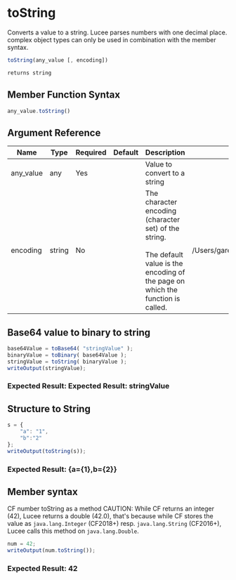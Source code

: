 # toString

 Converts a value to a string.
Lucee parses numbers with one decimal place.
complex object types can only be used in combination with the member syntax.

```javascript
toString(any_value [, encoding])
```

```javascript
returns string
```

## Member Function Syntax

```javascript
any_value.toString()
```

## Argument Reference

| Name | Type | Required | Default | Description | Values |
| --- | --- | --- | --- | --- | --- |
| any_value | any | Yes |  | Value to convert to a string |  |
| encoding | string | No |  | The character encoding (character set) of the string.<br /><br />The default value is the encoding of the page on which the function is called. | /Users/garethedwards/development/github/cfdocs/docs/functions/tostring.md|utf-16 |

## Base64 value to binary to string

```javascript
base64Value = toBase64( "stringValue" );
binaryValue = toBinary( base64Value );
stringValue = toString( binaryValue );
writeOutput(stringValue);
```

### Expected Result: Expected Result: stringValue

## Structure to String

```javascript
s = {
    "a": "1",
    "b":"2"
};
writeOutput(toString(s));
```

### Expected Result: {a={1},b={2}}

## Member syntax

CF number toString as a method
CAUTION: While CF returns an integer (42), Lucee returns a double (42.0), that's because while CF stores the value as `java.lang.Integer` (CF2018+) resp. `java.lang.String` (CF2016+), Lucee calls this method on `java.lang.Double`.

```javascript
num = 42;
writeOutput(num.toString());
```

### Expected Result: 42
